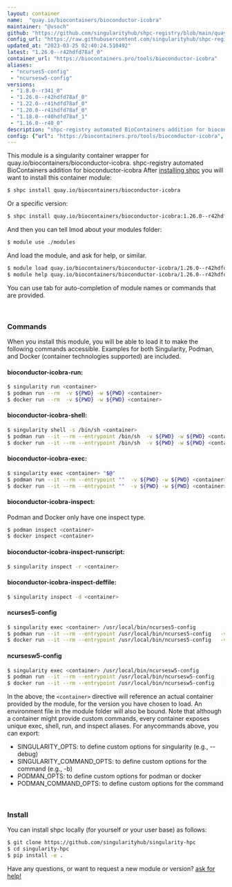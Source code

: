 ```yaml
---
layout: container
name:  "quay.io/biocontainers/bioconductor-icobra"
maintainer: "@vsoch"
github: "https://github.com/singularityhub/shpc-registry/blob/main/quay.io/biocontainers/bioconductor-icobra/container.yaml"
config_url: "https://raw.githubusercontent.com/singularityhub/shpc-registry/main/quay.io/biocontainers/bioconductor-icobra/container.yaml"
updated_at: "2023-03-25 02:40:24.510492"
latest: "1.26.0--r42hdfd78af_0"
container_url: "https://biocontainers.pro/tools/bioconductor-icobra"
aliases:
 - "ncurses5-config"
 - "ncursesw5-config"
versions:
 - "1.8.0--r341_0"
 - "1.26.0--r42hdfd78af_0"
 - "1.22.0--r41hdfd78af_0"
 - "1.20.0--r41hdfd78af_0"
 - "1.18.0--r40hdfd78af_1"
 - "1.16.0--r40_0"
description: "shpc-registry automated BioContainers addition for bioconductor-icobra"
config: {"url": "https://biocontainers.pro/tools/bioconductor-icobra", "maintainer": "@vsoch", "description": "shpc-registry automated BioContainers addition for bioconductor-icobra", "latest": {"1.26.0--r42hdfd78af_0": "sha256:ebde2c15749d16a803e0aa66cd8c9821b0369510b9f8d9bd9c225d756743b13d"}, "tags": {"1.8.0--r341_0": "sha256:4464bbc7059ba1af906216dab9582c5c7b568c212bce2f6715d7251948fc38c9", "1.26.0--r42hdfd78af_0": "sha256:ebde2c15749d16a803e0aa66cd8c9821b0369510b9f8d9bd9c225d756743b13d", "1.22.0--r41hdfd78af_0": "sha256:0c008861bd04f6daf9cf5e4ce03105d8e3b24c29dec596748553ac9ed62cf204", "1.20.0--r41hdfd78af_0": "sha256:a76f364083e4bbf04e1d9d3d2567a5d63f93552f363690cfbb257f74899e4793", "1.18.0--r40hdfd78af_1": "sha256:ade3b44aa72fbd72ba78ae2626a0956d43e69691ab55c07af80549c9dbf90746", "1.16.0--r40_0": "sha256:3d224aaf52812b0f1cfa56c119f395479f4242d1e2ab39baa76759e75057285e"}, "docker": "quay.io/biocontainers/bioconductor-icobra", "aliases": {"ncurses5-config": "/usr/local/bin/ncurses5-config", "ncursesw5-config": "/usr/local/bin/ncursesw5-config"}}
---
```


This module is a singularity container wrapper for quay.io/biocontainers/bioconductor-icobra.
shpc-registry automated BioContainers addition for bioconductor-icobra
After [installing shpc](#install) you will want to install this container module:


```bash
$ shpc install quay.io/biocontainers/bioconductor-icobra
```

Or a specific version:

```bash
$ shpc install quay.io/biocontainers/bioconductor-icobra:1.26.0--r42hdfd78af_0
```

And then you can tell lmod about your modules folder:

```bash
$ module use ./modules
```

And load the module, and ask for help, or similar.

```bash
$ module load quay.io/biocontainers/bioconductor-icobra/1.26.0--r42hdfd78af_0
$ module help quay.io/biocontainers/bioconductor-icobra/1.26.0--r42hdfd78af_0
```

You can use tab for auto-completion of module names or commands that are provided.

<br>

### Commands

When you install this module, you will be able to load it to make the following commands accessible.
Examples for both Singularity, Podman, and Docker (container technologies supported) are included.

#### bioconductor-icobra-run:

```bash
$ singularity run <container>
$ podman run --rm  -v ${PWD} -w ${PWD} <container>
$ docker run --rm  -v ${PWD} -w ${PWD} <container>
```

#### bioconductor-icobra-shell:

```bash
$ singularity shell -s /bin/sh <container>
$ podman run --it --rm --entrypoint /bin/sh  -v ${PWD} -w ${PWD} <container>
$ docker run --it --rm --entrypoint /bin/sh  -v ${PWD} -w ${PWD} <container>
```

#### bioconductor-icobra-exec:

```bash
$ singularity exec <container> "$@"
$ podman run --it --rm --entrypoint ""  -v ${PWD} -w ${PWD} <container> "$@"
$ docker run --it --rm --entrypoint ""  -v ${PWD} -w ${PWD} <container> "$@"
```

#### bioconductor-icobra-inspect:

Podman and Docker only have one inspect type.

```bash
$ podman inspect <container>
$ docker inspect <container>
```

#### bioconductor-icobra-inspect-runscript:

```bash
$ singularity inspect -r <container>
```

#### bioconductor-icobra-inspect-deffile:

```bash
$ singularity inspect -d <container>
```


#### ncurses5-config

```bash
$ singularity exec <container> /usr/local/bin/ncurses5-config
$ podman run --it --rm --entrypoint /usr/local/bin/ncurses5-config   -v ${PWD} -w ${PWD} <container> -c " $@"
$ docker run --it --rm --entrypoint /usr/local/bin/ncurses5-config   -v ${PWD} -w ${PWD} <container> -c " $@"
```


#### ncursesw5-config

```bash
$ singularity exec <container> /usr/local/bin/ncursesw5-config
$ podman run --it --rm --entrypoint /usr/local/bin/ncursesw5-config   -v ${PWD} -w ${PWD} <container> -c " $@"
$ docker run --it --rm --entrypoint /usr/local/bin/ncursesw5-config   -v ${PWD} -w ${PWD} <container> -c " $@"
```



In the above, the `<container>` directive will reference an actual container provided
by the module, for the version you have chosen to load. An environment file in the
module folder will also be bound. Note that although a container
might provide custom commands, every container exposes unique exec, shell, run, and
inspect aliases. For anycommands above, you can export:

 - SINGULARITY_OPTS: to define custom options for singularity (e.g., --debug)
 - SINGULARITY_COMMAND_OPTS: to define custom options for the command (e.g., -b)
 - PODMAN_OPTS: to define custom options for podman or docker
 - PODMAN_COMMAND_OPTS: to define custom options for the command

<br>

### Install

You can install shpc locally (for yourself or your user base) as follows:

```bash
$ git clone https://github.com/singularityhub/singularity-hpc
$ cd singularity-hpc
$ pip install -e .
```

Have any questions, or want to request a new module or version? [ask for help!](https://github.com/singularityhub/singularity-hpc/issues)